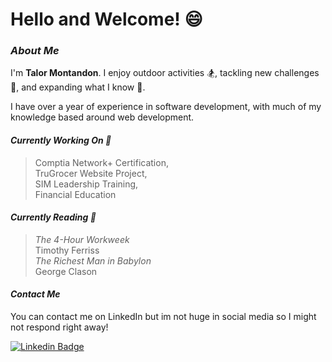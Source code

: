 
# Hello and Welcome! 😄

### ***About Me***

I'm **Talor Montandon**.  I enjoy outdoor activities 🏂, tackling new challenges 🤔, and expanding what I know 🌱.

I have over a year of experience in software development, with much of my knowledge based around web development.

#### ***Currently Working On 💼***
> Comptia Network+ Certification, </br>
> TruGrocer Website Project, </br>
> SIM Leadership Training, </br>
> Financial Education </br>

#### ***Currently Reading 📕***
> *The 4-Hour Workweek* </br>
Timothy Ferriss </br>
> *The Richest Man in Babylon* </br>
George Clason


#### ***Contact Me***
You can contact me on LinkedIn but im not huge in social media so I might not respond right away!

[![Linkedin Badge](https://img.shields.io/badge/-tmontandon-blue?style=flat&logo=Linkedin&logoColor=white)](https://www.linkedin.com/in/tmontandon/)

<!--
 ### ***Stats***
<br>

<div align="center">
  <img src="https://github-readme-stats.vercel.app/api?hide_title=false&hide_rank=false&show_icons=true&include_all_commits=true&count_private=true&disable_animations=false&hide=stars&theme=dark&locale=en&hide_border=false&username=tmontandon" height="150" alt="stats graph"  />
  <img src="https://github-readme-stats.vercel.app/api/top-langs?locale=en&hide_title=false&layout=compact&card_width=320&langs_count=5&theme=dark&hide_border=false&username=tmontandon" height="150" alt="languages graph"  target="none"/>
</div>
<br> -->

<!--
### ***Skills***
<br>
<div align="center">
  <img src="https://cdn.jsdelivr.net/gh/devicons/devicon/icons/html5/html5-original.svg" height="30" width="42" alt="Html5 Logo" title="Html5"/>
  <img src="https://cdn.jsdelivr.net/gh/devicons/devicon/icons/css3/css3-original.svg" height="30" width="42" alt="Css3 Logo" title="Css3" />
  <img src="https://cdn.jsdelivr.net/gh/devicons/devicon/icons/bootstrap/bootstrap-original-wordmark.svg" height="30" width="42" alt="Bootstrap Logo" title="Bootstrap" />
  <img src="https://cdn.jsdelivr.net/gh/devicons/devicon/icons/javascript/javascript-original.svg" height="30" width="42" alt="Javascript Logo" title="Javascript" />
  <img src="https://cdn.jsdelivr.net/gh/devicons/devicon/icons/vuejs/vuejs-original-wordmark.svg" height="30" width="42" alt="Vue.js Logo" title="Vue.js" />
  <img src="https://cdn.jsdelivr.net/gh/devicons/devicon/icons/csharp/csharp-original.svg" height="30" width="42" alt="CSharp Logo" title="CSharp" />
  <img src="https://cdn.jsdelivr.net/gh/devicons/devicon/icons/dotnetcore/dotnetcore-original.svg" height="30" width="42" alt="DotNet Core Logo" title="DotNet Core" />
  <img src="https://cdn.jsdelivr.net/gh/devicons/devicon/icons/nodejs/nodejs-original.svg" height="30" width="42" alt="Nodejs Logo" title="Nodejs" />
  <img src="https://cdn.jsdelivr.net/gh/devicons/devicon/icons/mongodb/mongodb-plain-wordmark.svg" height="30" width="42" alt="MongoDB Logo" title="MongoDB" />
  <img src="https://cdn.jsdelivr.net/gh/devicons/devicon/icons/mysql/mysql-original-wordmark.svg" height="30" width="42" alt="MySQL Logo" title="MySQL" />
  <img src="https://cdn.jsdelivr.net/gh/devicons/devicon/icons/github/github-original.svg" height="30" width="42" alt="GitHub Logo" title="GitHub" />
  <img src="https://cdn.jsdelivr.net/gh/devicons/devicon/icons/git/git-original.svg" alt="Git Logo" title="Git"height="30" width="42"/>
  <img src="https://cdn.jsdelivr.net/gh/devicons/devicon/icons/vscode/vscode-original.svg" height="30" width="42" alt="Vscode Logo" title="Vscode" />
  <img src="https://cdn.jsdelivr.net/gh/devicons/devicon/icons/figma/figma-original.svg" height="30" width="42" alt="Figma Logo" title="Figma" />
  <img src="https://cdn.jsdelivr.net/gh/devicons/devicon/icons/slack/slack-original.svg" height="30" width="42" alt="Slack Logo" title="Slack"/>
</div>
-->

